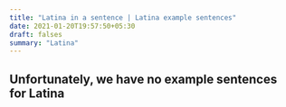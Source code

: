 ```yaml
---
title: "Latina in a sentence | Latina example sentences"
date: 2021-01-20T19:57:50+05:30
draft: falses
summary: "Latina"
---
```

## Unfortunately, we have no example sentences for Latina                 
